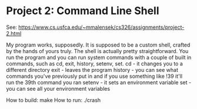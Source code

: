# Project 2: Command Line Shell

See: https://www.cs.usfca.edu/~mmalensek/cs326/assignments/project-2.html

My program works, supposedly. It is supposed to be a custom shell, crafted by the hands of yours truly. The shell is actually pretty straightforward. You run the program and you can run system commands with a couple of built in commands, such as cd, exit, history, setenv, set.
cd - it changes you to a different directory
exit - leaves the program
history - you can see what commands you've previously put in and if you use something like !39 it'll run the 39th command you ran
setenv - it sets an environment variable
set - you can see all your environment variables

How to build: make
How to run: ./crash
